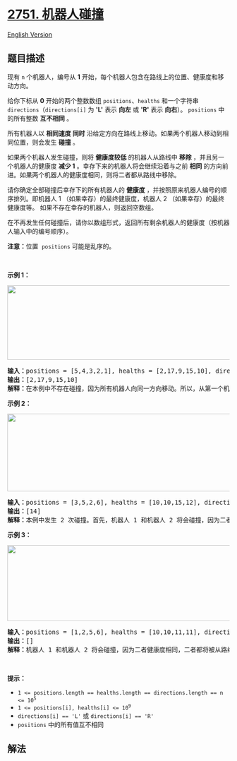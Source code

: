 # [2751. 机器人碰撞](https://leetcode.cn/problems/robot-collisions)

[English Version](/solution/2700-2799/2751.Robot%20Collisions/README_EN.md)

<!-- tags:栈,数组,排序,模拟 -->

## 题目描述

<!-- 这里写题目描述 -->

<p>现有 <code>n</code> 个机器人，编号从 <strong>1</strong> 开始，每个机器人包含在路线上的位置、健康度和移动方向。</p>

<p>给你下标从 <strong>0</strong> 开始的两个整数数组 <code>positions</code>、<code>healths</code> 和一个字符串 <code>directions</code>（<code>directions[i]</code> 为 <strong>'L'</strong> 表示 <strong>向左</strong> 或 <strong>'R'</strong> 表示 <strong>向右</strong>）。 <code>positions</code> 中的所有整数 <strong>互不相同</strong> 。</p>

<p>所有机器人以 <strong>相同速度</strong> <strong>同时</strong> 沿给定方向在路线上移动。如果两个机器人移动到相同位置，则会发生 <strong>碰撞</strong> 。</p>

<p>如果两个机器人发生碰撞，则将 <strong>健康度较低</strong> 的机器人从路线中 <strong>移除</strong> ，并且另一个机器人的健康度 <strong>减少 1</strong> 。幸存下来的机器人将会继续沿着与之前 <strong>相同</strong> 的方向前进。如果两个机器人的健康度相同，则将二者都从路线中移除。</p>

<p>请你确定全部碰撞后幸存下的所有机器人的 <strong>健康度</strong> ，并按照原来机器人编号的顺序排列。即机器人 1 （如果幸存）的最终健康度，机器人 2 （如果幸存）的最终健康度等。 如果不存在幸存的机器人，则返回空数组。</p>

<p>在不再发生任何碰撞后，请你以数组形式，返回所有剩余机器人的健康度（按机器人输入中的编号顺序）。</p>

<p><strong>注意：</strong>位置&nbsp; <code>positions</code> 可能是乱序的。</p>

<p>&nbsp;</p>

<p><strong>示例 1：</strong></p>

<p><img height="169" src="https://fastly.jsdelivr.net/gh/doocs/leetcode@main/solution/2700-2799/2751.Robot%20Collisions/images/image-20230516011718-12.png" width="808" /></p>

<pre>
<strong>输入：</strong>positions = [5,4,3,2,1], healths = [2,17,9,15,10], directions = "RRRRR"
<strong>输出：</strong>[2,17,9,15,10]
<strong>解释：</strong>在本例中不存在碰撞，因为所有机器人向同一方向移动。所以，从第一个机器人开始依序返回健康度，[2, 17, 9, 15, 10] 。
</pre>

<p><strong>示例 2：</strong></p>

<p><img height="176" src="https://fastly.jsdelivr.net/gh/doocs/leetcode@main/solution/2700-2799/2751.Robot%20Collisions/images/image-20230516004433-7.png" width="717" /></p>

<pre>
<strong>输入：</strong>positions = [3,5,2,6], healths = [10,10,15,12], directions = "RLRL"
<strong>输出：</strong>[14]
<strong>解释：</strong>本例中发生 2 次碰撞。首先，机器人 1 和机器人 2 将会碰撞，因为二者健康度相同，二者都将被从路线中移除。接下来，机器人 3 和机器人 4 将会发生碰撞，由于机器人 4 的健康度更小，则它会被移除，而机器人 3 的健康度变为 15 - 1 = 14 。仅剩机器人 3 ，所以返回 [14] 。
</pre>

<p><strong>示例 3：</strong></p>

<p><img height="172" src="https://fastly.jsdelivr.net/gh/doocs/leetcode@main/solution/2700-2799/2751.Robot%20Collisions/images/image-20230516005114-9.png" width="732" /></p>

<pre>
<strong>输入：</strong>positions = [1,2,5,6], healths = [10,10,11,11], directions = "RLRL"
<strong>输出：</strong>[]
<strong>解释：</strong>机器人 1 和机器人 2 将会碰撞，因为二者健康度相同，二者都将被从路线中移除。机器人 3 和机器人 4 将会碰撞，因为二者健康度相同，二者都将被从路线中移除。所以返回空数组 [] 。</pre>

<p>&nbsp;</p>

<p><strong>提示：</strong></p>

<ul>
	<li><code>1 &lt;= positions.length == healths.length == directions.length == n &lt;= 10<sup>5</sup></code></li>
	<li><code>1 &lt;= positions[i], healths[i] &lt;= 10<sup>9</sup></code></li>
	<li><code>directions[i] == 'L'</code> 或 <code>directions[i] == 'R'</code></li>
	<li><code>positions</code> 中的所有值互不相同</li>
</ul>

## 解法

<!-- end -->
